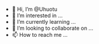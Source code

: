 - 👋 Hi, I’m @Uhuotu
- 👀 I’m interested in ...
- 🌱 I’m currently learning ...
- 💞️ I’m looking to collaborate on ...
- 📫 How to reach me ...

<!---
Uhuotu/Uhuotu is a ✨ special ✨ repository because its `README.md` (this file) appears on your GitHub profile.
You can click the Preview link to take a look at your changes.
--->
